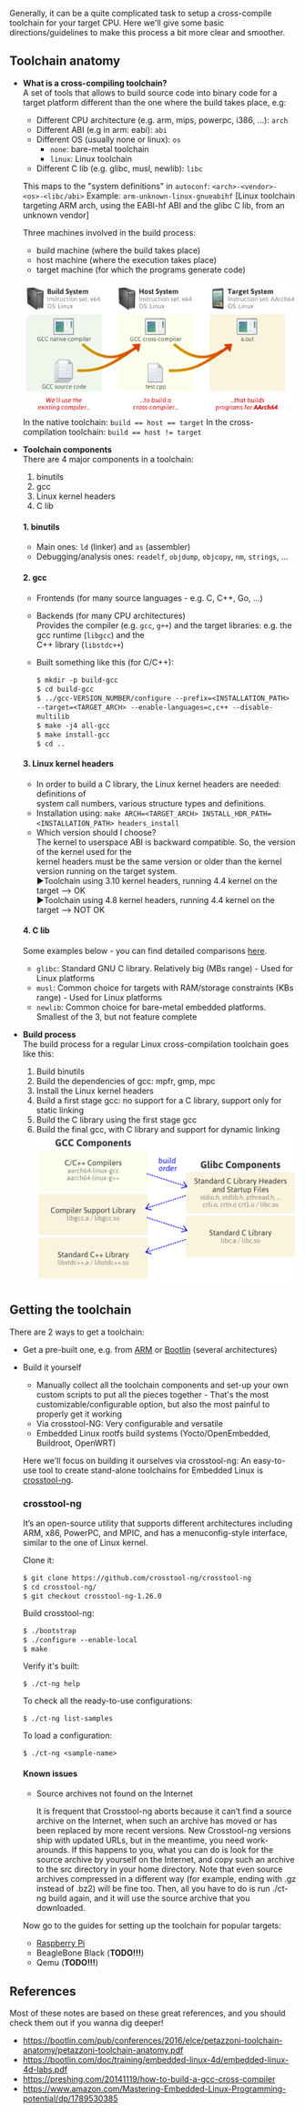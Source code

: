 Generally, it can be a quite complicated task to setup a cross-compile toolchain for your target CPU. Here we'll give some basic directions/guidelines to make this process a bit more clear and smoother.

## Toolchain anatomy


- **What is a cross-compiling toolchain?**  
    A set of tools that allows to build source code into binary code for a target platform different than the one where the build takes place, e.g:
    - Different CPU architecture (e.g. arm, mips, powerpc, i386, ...): `arch`
    - Different ABI (e.g in arm: eabi): `abi`
    - Different OS (usually none or linux): `os`
        - `none`: bare-metal toolchain
        - `linux`: Linux toolchain
    - Different C lib (e.g. glibc, musl, newlib): `libc`

    This maps to the "system definitions" in `autoconf`: `<arch>-<vendor>-<os>-<libc/abi>`
    Example: `arm-unknown-linux-gnueabihf` [Linux toolchain targeting ARM arch, using the EABI-hf ABI and the glibc C lib, from an unknown vendor]

    Three machines involved in the build process:
    - build machine (where the build takes place)
    - host machine (where the execution takes place)
    - target machine (for which the programs generate code)

    ![Alt text](toolchain_machines.png)  
    In the native toolchain: `build == host == target`
    In the cross-compilation toolchain: `build == host != target`


- **Toolchain components**  
    There are 4 major components in a toolchain:
    1. binutils
    2. gcc
    3. Linux kernel headers
    4. C lib

    #### 1. binutils
    - Main ones: `ld` (linker) and `as` (assembler)
    - Debugging/analysis ones: `readelf`, `objdump`, `objcopy`, `nm`, `strings`, ...

    #### 2. gcc
    - Frontends (for many source languages - e.g. C, C++, Go, ...)
    - Backends (for many CPU architectures)  
    Provides the compiler (e.g. `gcc`, `g++`) and the target libraries: e.g. the gcc runtime (`libgcc`) and the  
    C++ library (`libstdc++`)

    - Built something like this (for C/C++):
        ```
        $ mkdir -p build-gcc
        $ cd build-gcc
        $ ../gcc-VERSION_NUMBER/configure --prefix=<INSTALLATION_PATH> --target=<TARGET_ARCH> --enable-languages=c,c++ --disable-multilib
        $ make -j4 all-gcc
        $ make install-gcc
        $ cd ..
        ```
    #### 3. Linux kernel headers
    - In order to build a C library, the Linux kernel headers are needed: definitions of  
    system call numbers, various structure types and definitions.
    - Installation using: `make ARCH=<TARGET_ARCH> INSTALL_HDR_PATH=<INSTALLATION_PATH> headers_install`
    - Which version should I choose?  
        The kernel to userspace ABI is backward compatible. So, the version of the kernel used for the  
        kernel headers must be the same version or older than the kernel version running on the target system.  
        ▶Toolchain using 3.10 kernel headers, running 4.4 kernel on the target --> OK  
        ▶Toolchain using 4.8 kernel headers, running 4.4 kernel on the target --> NOT OK
    #### 4. C lib
    Some examples below - you can find detailed comparisons [here](http://www.etalabs.net/compare_libcs.html).  
    - `glibc`: Standard GNU C library. Relatively big (MBs range) - Used for Linux platforms  
    - `musl`: Common choice for targets with RAM/storage constraints (KBs range) - Used for Linux platforms  
    - `newlib`: Common choice for bare-metal embedded platforms. Smallest of the 3, but not feature complete

- **Build process**  
The build process for a regular Linux cross-compilation toolchain goes like this:
    1. Build binutils
    2. Build the dependencies of gcc: mpfr, gmp, mpc
    3. Install the Linux kernel headers
    4. Build a first stage gcc: no support for a C library, support only for static linking
    5. Build the C library using the first stage gcc
    6. Build the final gcc, with C library and support for dynamic linking  
![Alt text](build_process.png)


## Getting the toolchain

There are 2 ways to get a toolchain:  
- Get a pre-built one, e.g. from [ARM](https://www.linaro.org/downloads/) or [Bootlin](https://toolchains.bootlin.com/) (several architectures)
- Build it yourself
    - Manually collect all the toolchain components and set-up your own custom scripts to put all the pieces together - That's the most customizable/configurable option, but also the most painful to properly get it working
    - Via crosstool-NG: Very configurable and versatile
    - Embedded Linux rootfs build systems (Yocto/OpenEmbedded, Buildroot, OpenWRT)

    Here we'll focus on building it ourselves via crosstool-ng:
    An easy-to-use tool to create stand-alone toolchains for Embedded Linux is [crosstool-ng](https://github.com/crosstool-ng/crosstool-ng).  

    ### crosstool-ng
    It’s an open-source utility that supports different architectures including ARM, x86, PowerPC, and MPIC, and has a menuconfig-style interface, similar to the one of Linux kernel.

    Clone it:
    ```
    $ git clone https://github.com/crosstool-ng/crosstool-ng
    $ cd crosstool-ng/
    $ git checkout crosstool-ng-1.26.0
    ```

    Build crosstool-ng:
    ```
    $ ./bootstrap
    $ ./configure --enable-local
    $ make
    ```

    Verify it's built:
    ```
    $ ./ct-ng help
    ```

    To check all the ready-to-use configurations:
    ```
    $ ./ct-ng list-samples
    ```

    To load a configuration:
    ```
    $ ./ct-ng <sample-name>
    ```

    #### Known issues
    - Source archives not found on the Internet  

        It is frequent that Crosstool-ng aborts because it can’t find a source archive on the Internet,
        when such an archive has moved or has been replaced by more recent versions. New Crosstool-ng
        versions ship with updated URLs, but in the meantime, you need work-arounds.
        If this happens to you, what you can do is look for the source archive by yourself on the Internet,
        and copy such an archive to the src directory in your home directory. Note that even source
        archives compressed in a different way (for example, ending with .gz instead of .bz2) will be
        fine too. Then, all you have to do is run ./ct-ng build again, and it will use the source archive
        that you downloaded.


    Now go to the guides for setting up the toolchain for popular targets:
    - [Raspberry Pi](../raspberry-pi/build-toolchain.md)
    - BeagleBone Black (**TODO!!!**)
    - Qemu (**TODO!!!**)


## References

Most of these notes are based on these great references, and you should check them out if you wanna dig deeper!

- https://bootlin.com/pub/conferences/2016/elce/petazzoni-toolchain-anatomy/petazzoni-toolchain-anatomy.pdf
- https://bootlin.com/doc/training/embedded-linux-4d/embedded-linux-4d-labs.pdf
- https://preshing.com/20141119/how-to-build-a-gcc-cross-compiler
- https://www.amazon.com/Mastering-Embedded-Linux-Programming-potential/dp/1789530385